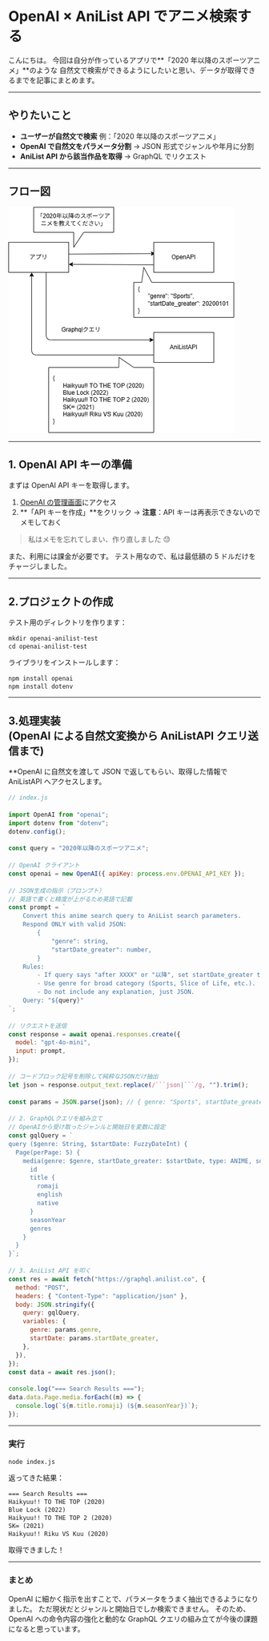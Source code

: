 # OpenAI × AniList API でアニメ検索する

こんにちは。
今回は自分が作っているアプリで\*\*「2020 年以降のスポーツアニメ」\*\*のような 自然文で検索ができるようにしたいと思い、データが取得できるまでを記事にまとめます。

---

## やりたいこと

- **ユーザーが自然文で検索**
  例：「2020 年以降のスポーツアニメ」
- **OpenAI で自然文をパラメータ分割**
  → JSON 形式でジャンルや年月に分割
- **AniList API から該当作品を取得**
  → GraphQL でリクエスト

---

## フロー図

<img src="./openai + anilist apiを使ってAI検索を実装する.png">

---

## 1. OpenAI API キーの準備

まずは OpenAI API キーを取得します。

1. [OpenAI の管理画面](https://platform.openai.com/api-keys)にアクセス
2. \*\*「API キーを作成」\*\*をクリック
   → **注意**：API キーは再表示できないのでメモしておく

> 私はメモを忘れてしまい、作り直しました 😓

また、利用には課金が必要です。
テスト用なので、私は最低額の 5 ドルだけをチャージしました。

---

## 2.プロジェクトの作成

テスト用のディレクトリを作ります：

```console
mkdir openai-anilist-test
cd openai-anilist-test
```

ライブラリをインストールします：

```console
npm install openai
npm install dotenv
```

---

## 3.処理実装 <br>(OpenAI による自然文変換から AniListAPI クエリ送信まで)

\*\*OpenAI に自然文を渡して JSON で返してもらい、取得した情報で AniListAPI へアクセスします。

````javascript
// index.js

import OpenAI from "openai";
import dotenv from "dotenv";
dotenv.config();

const query = "2020年以降のスポーツアニメ";

// OpenAI クライアント
const openai = new OpenAI({ apiKey: process.env.OPENAI_API_KEY });

// JSON生成の指示（プロンプト）
// 英語で書くと精度が上がるため英語で記載
const prompt = `
    Convert this anime search query to AniList search parameters.
    Respond ONLY with valid JSON:
        { 
            "genre": string,
            "startDate_greater": number,
        }
    Rules:
        - If query says "after XXXX" or "以降", set startDate_greater to YYYYMMDD (e.g., 2020年以降 -> 20200101)
        - Use genre for broad category (Sports, Slice of Life, etc.).
        - Do not include any explanation, just JSON.
    Query: "${query}"
`;

// リクエストを送信
const response = await openai.responses.create({
  model: "gpt-4o-mini",
  input: prompt,
});

// コードブロック記号を削除して純粋なJSONだけ抽出
let json = response.output_text.replace(/```json|```/g, "").trim();

const params = JSON.parse(json); // { genre: "Sports", startDate_greater: 20200101 }

// 2. GraphQLクエリを組み立て
// OpenAIから受け取ったジャンルと開始日を変数に設定
const gqlQuery = `
query ($genre: String, $startDate: FuzzyDateInt) {
  Page(perPage: 5) {
    media(genre: $genre, startDate_greater: $startDate, type: ANIME, sort: POPULARITY_DESC) {
      id
      title {
        romaji
        english
        native
      }
      seasonYear
      genres
    }
  }
}`;

// 3. AniList API を叩く
const res = await fetch("https://graphql.anilist.co", {
  method: "POST",
  headers: { "Content-Type": "application/json" },
  body: JSON.stringify({
    query: gqlQuery,
    variables: {
      genre: params.genre,
      startDate: params.startDate_greater,
    },
  }),
});
const data = await res.json();

console.log("=== Search Results ===");
data.data.Page.media.forEach((m) => {
  console.log(`${m.title.romaji} (${m.seasonYear})`);
});
````

---

### 実行

```console
node index.js
```

返ってきた結果：

```console
=== Search Results ===
Haikyuu!! TO THE TOP (2020)
Blue Lock (2022)
Haikyuu!! TO THE TOP 2 (2020)
SK∞ (2021)
Haikyuu!! Riku VS Kuu (2020)
```

取得できました！

---

### まとめ

OpenAI に細かく指示を出すことで、パラメータをうまく抽出できるようになりました。
ただ現状だとジャンルと開始日でしか検索できません。
そのため、OpenAI への命令内容の強化と動的な GraphQL クエリの組み立てが今後の課題になると思っています。
